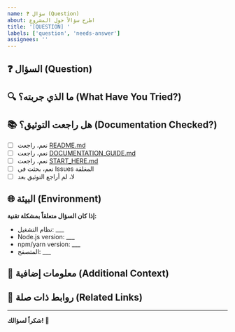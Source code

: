 ```yaml
---
name: ❓ سؤال (Question)
about: اطرح سؤالاً حول المشروع
title: '[QUESTION] '
labels: ['question', 'needs-answer']
assignees: ''
---
```


## ❓ السؤال (Question)

<!-- اطرح سؤالك بوضوح -->

## 🔍 ما الذي جربته؟ (What Have You Tried?)

<!-- ما الذي جربته لحل المشكلة أو الإجابة على السؤال؟ -->

## 📚 هل راجعت التوثيق؟ (Documentation Checked?)

<!-- هل راجعت التوثيق الموجود؟ -->

- [ ] نعم، راجعت [README.md](../README.md)
- [ ] نعم، راجعت [DOCUMENTATION_GUIDE.md](../../DOCUMENTATION_GUIDE.md)
- [ ] نعم، راجعت [START_HERE.md](../../START_HERE.md)
- [ ] نعم، بحثت في Issues المغلقة
- [ ] لا، لم أراجع التوثيق بعد

## 🌐 البيئة (Environment)

**إذا كان السؤال متعلقاً بمشكلة تقنية:**

- نظام التشغيل: ___
- Node.js version: ___
- npm/yarn version: ___
- المتصفح: ___

## 📝 معلومات إضافية (Additional Context)

<!-- أي معلومات أخرى قد تساعد في الإجابة على سؤالك -->

## 🔗 روابط ذات صلة (Related Links)

<!-- روابط لـ Issues أو مناقشات ذات صلة -->

---

**شكراً لسؤالك! 💬**

